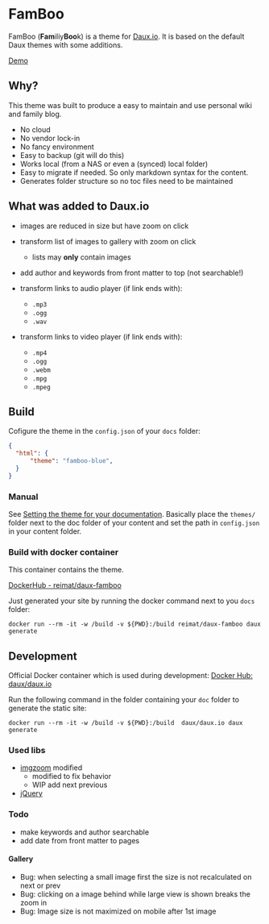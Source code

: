 # FamBoo

FamBoo (**Fam**iliy**Boo**k) is a theme for [Daux.io](http://daux.io/Getting_Started.html). It is based on the default Daux themes with some additions.

[Demo](https://mathiasreichardt.github.io/FamBoo-Demo/Welcome.html)

## Why?

This theme was built to produce a easy to maintain and use personal wiki and family blog. 

- No cloud
- No vendor lock-in
- No fancy environment
- Easy to backup (git will do this)
- Works local (from a NAS or even a (synced) local folder)
- Easy to migrate if needed. So only markdown syntax for the content.
- Generates folder structure so no toc files need to be maintained

## What was added to Daux.io

- images are reduced in size but have zoom on click
- transform list of images to gallery with zoom on click
  - lists may **only** contain images
- add author and keywords from front matter to top (not searchable!)
- transform links to audio player (if link ends with):
  - `.mp3`
  - `.ogg`
  - `.wav`

- transform links to video player (if link ends with):
  - `.mp4`
  - `.ogg`
  - `.webm`
  - `.mpg`
  - `.mpeg`

## Build

Cofigure the theme in the `config.json` of your `docs` folder:

```json
{
  "html": {
      "theme": "famboo-blue", 
  }
}
```

### Manual

See [Setting the theme for your documentation](http://daux.io/For_Developers/Creating_a_Theme.html).
Basically place the `themes/` folder next to the doc folder of your content and set the path in `config.json` in your content folder.

### Build with docker container

This container contains the theme.

[DockerHub - reimat/daux-famboo](https://hub.docker.com/r/reimat/daux-famboo)

Just generated your site by running the docker command next to you `docs` folder:

`docker run --rm -it -w /build -v ${PWD}:/build reimat/daux-famboo daux generate`

## Development

Official Docker container which is used during development:
[Docker Hub: daux/daux.io](https://hub.docker.com/r/daux/daux.io)

Run the following command in the folder containing your `doc` folder to generate the static site:

`docker run --rm -it -w /build -v ${PWD}:/build  daux/daux.io daux generate`

### Used libs

- [imgzoom](https://github.com/arp242/imgzoom) modified
  - modified to fix behavior
  - WIP add next previous
- [jQuery](https://jquery.com/)

### Todo

- make keywords and author searchable
- add date from front matter to pages

#### Gallery

- Bug: when selecting a small image first the size is not recalculated on next or prev
- Bug: clicking on a image behind while large view is shown breaks the zoom in
- Bug: Image size is not maximized on mobile after 1st image
